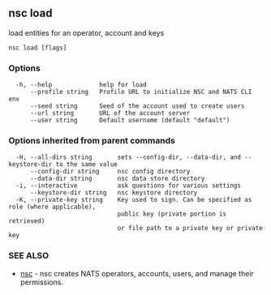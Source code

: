 ## nsc load

load entities for an operator, account and keys

```
nsc load [flags]
```

### Options

```
  -h, --help             help for load
      --profile string   Profile URL to initialize NSC and NATS CLI env
      --seed string      Seed of the account used to create users
      --url string       URL of the account server
      --user string      Default username (default "default")
```

### Options inherited from parent commands

```
  -H, --all-dirs string       sets --config-dir, --data-dir, and --keystore-dir to the same value
      --config-dir string     nsc config directory
      --data-dir string       nsc data store directory
  -i, --interactive           ask questions for various settings
      --keystore-dir string   nsc keystore directory
  -K, --private-key string    Key used to sign. Can be specified as role (where applicable),
                              public key (private portion is retrieved)
                              or file path to a private key or private key 
```

### SEE ALSO

* [nsc](nsc.md)	 - nsc creates NATS operators, accounts, users, and manage their permissions.

